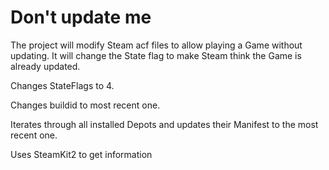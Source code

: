 # Don't update me
The project will modify Steam acf files to allow playing a Game without updating.
It will change the State flag to make Steam think the Game is already updated.

Changes StateFlags to 4.

Changes buildid to most recent one.

Iterates through all installed Depots and updates their Manifest to the most recent one.

Uses SteamKit2 to get information
